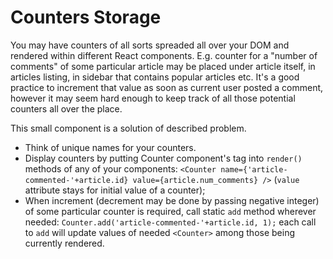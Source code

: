 # Counters Storage

You may have counters of all sorts spreaded all over your DOM and rendered
within different React components. E.g. counter for a "number of comments" of
some particular article may be placed under article itself, in articles listing,
in sidebar that contains popular articles etc. It's a good practice to increment
that value as soon as current user posted a comment, however it may seem hard
enough to keep track of all those potential counters all over the place.

This small component is a solution of described problem.

- Think of unique names for your counters.
- Display counters by putting Counter component's tag into `render()` methods
of any of your components:
`<Counter name={'article-commented-'+article.id} value={article.num_comments} />`
(`value` attribute stays for initial value of a counter);
- When increment (decrement may be done by passing negative integer) of some
particular counter is required, call static `add` method wherever needed:
`Counter.add('article-commented-'+article.id, 1);`
each call to `add` will update values of needed `<Counter>` among those being
currently rendered.
